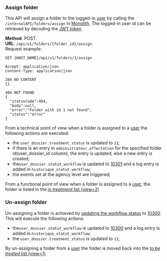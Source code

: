 ### Assign folder 
This API will assign a folder to the logged-in [user](../User/README.md#user) by calling the
`/internalAPI/folders/assign` in [Monolith](../Monolith.md). The logged-in user id can be retrieved
by decoding the [JWT token](../Authentification/Authentication.md#decoding-the-jwt).

__Method__: POST.  
__URL__: `/api/v1/folders/{folder_id}/assign`.  
Request example:

```http request
GET {HOST_NAME}/api/v1/folders/1/assign

Accept: application/json 
Content-Type: application/json 

204 NO CONTENT
{}

404 NOT FOUND
{
  "statusCode":404,
  "body":null,
  "error":"Folder with id 1 not found",
  "status":"error"
}
```
From a technical point of view when a folder is assigned to a [user](../User/README.md#user) the following actions are executed:
- the `user_dossier.treatment_status` is updated to `11`; 
- if there is an entry in `administrateur_affectation` for the specified folder id(user_dossier_id column), the 
  entry is updated, else a new entry is created;
- the`user_dossier.statut_workflow` is updated to [10301](Workflow_status.md#workflow-status-codes) and a log entry is 
  added in `historique_statut_workflow`;
- the events set at the agency level are triggered;  

From a functional point of view when a folder is assigned to a [user](../User/README.md#user), the folder is listed in the
 [_in treatment_ list (view=2)](Folders.md#views)

### Un-assign folder 
Un-assigning a folder is achieved by [updating the workflow status](Workflow_status.md#update-workflow-status) to 
[10300](Workflow_status.md#workflow-status-codes). This will execute the following actions:
- the`user_dossier.statut_workflow` is updated to [10300](Workflow_status.md#workflow-status-codes) and a log entry is
    added in `historique_statut_workflow`;
- the `user_dossier.treatment_status` is updated to `11`;  

By un-assigning a folder from a [user](../User/README.md#user) the folder is moved back into the
  [_to be treated_ list (view=1)](Folders.md#views)
